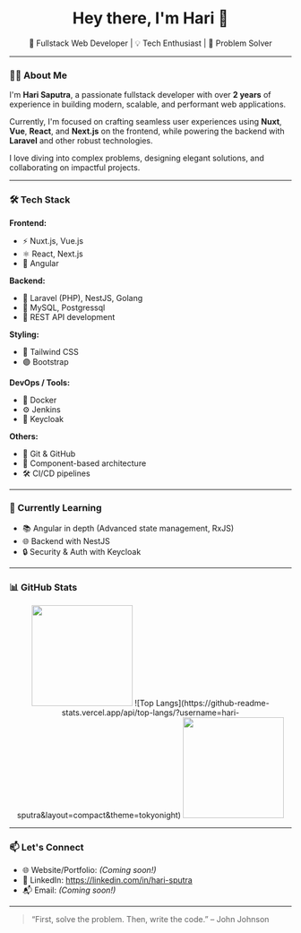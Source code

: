 <h1 align="center">Hey there, I'm Hari 👋</h1>

<p align="center">
  🔧 Fullstack Web Developer | 💡 Tech Enthusiast | 🎯 Problem Solver
</p>

---

### 👨‍💻 About Me

I'm **Hari Saputra**, a passionate fullstack developer with over **2 years** of experience in building modern, scalable, and performant web applications.

Currently, I'm focused on crafting seamless user experiences using **Nuxt**, **Vue**, **React**, and **Next.js** on the frontend, while powering the backend with **Laravel** and other robust technologies.

I love diving into complex problems, designing elegant solutions, and collaborating on impactful projects.

---

### 🛠️ Tech Stack

**Frontend:**
- ⚡ Nuxt.js, Vue.js
- ⚛️ React, Next.js
- 🔴 Angular

**Backend:**
- 🚀 Laravel (PHP), NestJS, Golang
- 🐘 MySQL, Postgressql
- 🔧 REST API development

**Styling:**
- 🎨 Tailwind CSS
- 🟣 Bootstrap

**DevOps / Tools:**
- 🐳 Docker
- ⚙️ Jenkins
- 🔐 Keycloak

**Others:**
- 💬 Git & GitHub
- 🧩 Component-based architecture
- 🛠️ CI/CD pipelines

---

### 🚀 Currently Learning

- 📚 Angular in depth (Advanced state management, RxJS)
- 🌐 Backend with NestJS
- 🔒 Security & Auth with Keycloak

---

### 📊 GitHub Stats

<p align="center">
  <img src="https://github-readme-stats.vercel.app/api?username=hari-sputra&show_icons=true&theme=tokyonight" height="180" />
  ![Top Langs](https://github-readme-stats.vercel.app/api/top-langs/?username=hari-sputra&layout=compact&theme=tokyonight)
  <img src="https://github-readme-streak-stats.herokuapp.com?user=hari-sputra&theme=tokyonight&hide_border=false" height="180"/>
</p>

---

### 📫 Let's Connect

- 🌐 Website/Portfolio: *(Coming soon!)*
- 💼 LinkedIn: https://linkedin.com/in/hari-sputra
- 📬 Email: *(Coming soon!)*

---

> “First, solve the problem. Then, write the code.” – John Johnson
